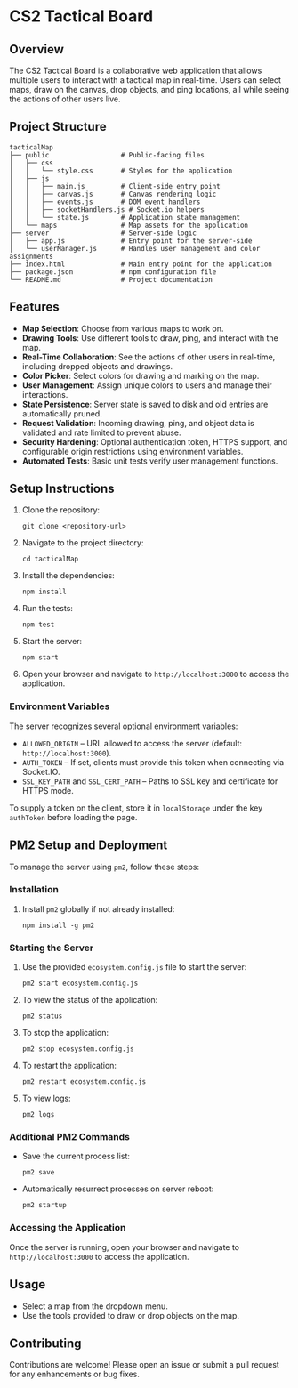 # CS2 Tactical Board

## Overview
The CS2 Tactical Board is a collaborative web application that allows multiple users to interact with a tactical map in real-time. Users can select maps, draw on the canvas, drop objects, and ping locations, all while seeing the actions of other users live.

## Project Structure
```
tacticalMap
├── public                  # Public-facing files
│   ├── css
│   │   └── style.css       # Styles for the application
│   ├── js
│   │   ├── main.js         # Client-side entry point
│   │   ├── canvas.js       # Canvas rendering logic
│   │   ├── events.js       # DOM event handlers
│   │   ├── socketHandlers.js # Socket.io helpers
│   │   └── state.js        # Application state management
│   └── maps                # Map assets for the application
├── server                  # Server-side logic
│   ├── app.js              # Entry point for the server-side
│   └── userManager.js      # Handles user management and color assignments
├── index.html              # Main entry point for the application
├── package.json            # npm configuration file
└── README.md               # Project documentation
```

## Features
- **Map Selection**: Choose from various maps to work on.
- **Drawing Tools**: Use different tools to draw, ping, and interact with the map.
- **Real-Time Collaboration**: See the actions of other users in real-time, including dropped objects and drawings.
- **Color Picker**: Select colors for drawing and marking on the map.
- **User Management**: Assign unique colors to users and manage their interactions.
- **State Persistence**: Server state is saved to disk and old entries are automatically pruned.
- **Request Validation**: Incoming drawing, ping, and object data is validated and rate limited to prevent abuse.
- **Security Hardening**: Optional authentication token, HTTPS support, and configurable origin restrictions using environment variables.
- **Automated Tests**: Basic unit tests verify user management functions.

## Setup Instructions
1. Clone the repository:
   ```
   git clone <repository-url>
   ```
2. Navigate to the project directory:
   ```
   cd tacticalMap
   ```
3. Install the dependencies:
   ```
   npm install
   ```
4. Run the tests:
   ```
   npm test
   ```
5. Start the server:
   ```
   npm start
   ```
6. Open your browser and navigate to `http://localhost:3000` to access the application.

### Environment Variables
The server recognizes several optional environment variables:

- `ALLOWED_ORIGIN` – URL allowed to access the server (default: `http://localhost:3000`).
- `AUTH_TOKEN` – If set, clients must provide this token when connecting via Socket.IO.
- `SSL_KEY_PATH` and `SSL_CERT_PATH` – Paths to SSL key and certificate for HTTPS mode.

To supply a token on the client, store it in `localStorage` under the key `authToken` before loading the page.

## PM2 Setup and Deployment

To manage the server using `pm2`, follow these steps:

### Installation
1. Install `pm2` globally if not already installed:
   ```
   npm install -g pm2
   ```

### Starting the Server
1. Use the provided `ecosystem.config.js` file to start the server:
   ```
   pm2 start ecosystem.config.js
   ```

2. To view the status of the application:
   ```
   pm2 status
   ```

3. To stop the application:
   ```
   pm2 stop ecosystem.config.js
   ```

4. To restart the application:
   ```
   pm2 restart ecosystem.config.js
   ```

5. To view logs:
   ```
   pm2 logs
   ```

### Additional PM2 Commands
- Save the current process list:
  ```
  pm2 save
  ```

- Automatically resurrect processes on server reboot:
  ```
  pm2 startup
  ```

### Accessing the Application
Once the server is running, open your browser and navigate to `http://localhost:3000` to access the application.

## Usage
- Select a map from the dropdown menu.
- Use the tools provided to draw or drop objects on the map.

## Contributing
Contributions are welcome! Please open an issue or submit a pull request for any enhancements or bug fixes.
